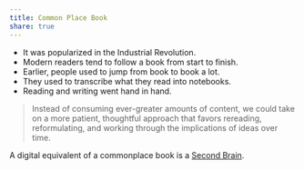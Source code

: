 ```yaml
---
title: Common Place Book
share: true
---
```


* It was popularized in the Industrial Revolution.
* Modern readers tend to follow a book from start to finish.
* Earlier, people used to jump from book to book a lot.
* They used to transcribe what they read into notebooks.
* Reading and writing went hand in hand.

 > 
 > Instead of consuming ever-greater amounts of content, we could take on a more patient, thoughtful approach that favors rereading, reformulating, and working through the implications of ideas over time.

A digital equivalent of a commonplace book is a [Second Brain](./Second%20Brain.md).
